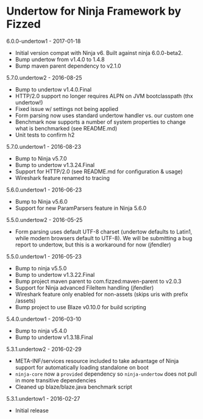 Undertow for Ninja Framework by Fizzed
======================================

6.0.0-undertow1 - 2017-01-18

 - Initial version compat with Ninja v6. Built against ninja 6.0.0-beta2.
 - Bump undertow from v1.4.0 to 1.4.8
 - Bump maven parent dependency to v2.1.0

5.7.0.undertow2 - 2016-08-25

 - Bump to undertow v1.4.0.Final
 - HTTP/2.0 support no longer requires ALPN on JVM bootclasspath (thx undertow!)
 - Fixed issue w/ settings not being applied
 - Form parsing now uses standard undertow handler vs. our custom one
 - Benchmark now supports a number of system properties to change what is
   benchmarked (see README.md)
 - Unit tests to confirm h2

5.7.0.undertow1 - 2016-08-23

 - Bump to Ninja v5.7.0
 - Bump to undertow v1.3.24.Final
 - Support for HTTP/2.0 (see README.md for configuration & usage)
 - Wireshark feature renamed to tracing

5.6.0.undertow1 - 2016-06-23

 - Bump to Ninja v5.6.0
 - Support for new ParamParsers feature in Ninja 5.6.0

5.5.0.undertow2 - 2016-05-25

 - Form parsing uses default UTF-8 charset (undertow defaults to Latin1, while
   modern browsers default to UTF-8).  We will be submitting a bug report to
   undertow, but this is a workaround for now (jfendler)

5.5.0.undertow1 - 2016-05-23

 - Bump to ninja v5.5.0
 - Bump to undertow v1.3.22.Final
 - Bump project maven parent to com.fizzed:maven-parent to v2.0.3
 - Support for Ninja advanced FileItem handling (jfendler)
 - Wireshark feature only enabled for non-assets (skips uris with prefix /assets)
 - Bump project to use Blaze v0.10.0 for build scripting

5.4.0.undertow1 - 2016-03-10
 
 - Bump to ninja v5.4.0
 - Bump to undertow v1.3.18.Final

5.3.1.undertow2 - 2016-02-29

 - META-INF/services resource included to take advantage of Ninja
   support for automatically loading standalone on boot
 - `ninja-core` now a `provided` dependency so `ninja-undertow` does
   not pull in more transitive dependencies
 - Cleaned up blaze/blaze.java benchmark script

5.3.1.undertow1 - 2016-02-27

 - Initial release
